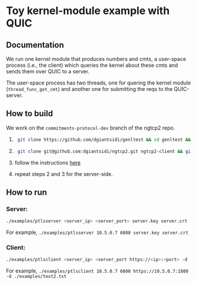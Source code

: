 # Toy kernel-module example with QUIC

## Documentation

We run one kernel module that produces numbers and cmts, a user-space process (i.e., the client) which queries the kernel about these cmts and sends them over QUIC to a server.

The user-space process has two threads, one for quering the kernel module (`thread_func_get_cmt`) and another one for submitting the reqs to the QUIC-server. 

## How to build

We work on the `commitments-protocol-dev` branch of the ngtcp2 repo.

1) ```sh
    git clone https://github.com/dgiantsidi/genltest && cd genltest && make && sudo insmod netlink_module.ko && cd ..
    ```

2) ```sh
    git clone git@github.com:dgiantsidi/ngtcp2.git ngtcp2-client && git checkout commitments-protocol-dev
    ```
3) follow the instructions [here](https://github.com/dgiantsidi/zfs-docs/blob/main/quic-instructions.md#how-to-build)

4) repeat steps 2 and 3 for the server-side.


## How to run


### Server:
```sh
./examples/ptlsserver <server_ip> <server_port> server.key server.crt
```

For example, 
`./examples/ptlsserver 10.5.0.7 6800 server.key server.crt`


### Client:
```sh
./examples/ptlsclient <server_ip> <server_port https://<ip>:<port> -d ./examples/text2.txt
```

For example, `./examples/ptlsclient 10.5.0.7 6800 https://10.5.0.7:1800 -d ./examples/text2.txt`

